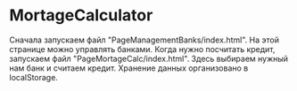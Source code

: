 # MortageCalculator
Сначала запускаем файл "PageManagementBanks/index.html". На этой странице можно управлять банками. Когда нужно посчитать кредит, запускаем файл "PageMortageCalc/index.html". Здесь выбираем нужный нам банк и считаем кредит. Хранение данных организовано в localStorage.
